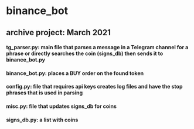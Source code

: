 # binance_bot
## archive project: March 2021
#### tg_parser.py: main file that parses a message in a Telegram channel for a phrase or directly searches the coin (signs_db) then sends it to binance_bot.py
#### binance_bot.py: places a BUY order on the found token 
#### config.py: file that requires api keys creates log files and have the stop phrases that is used in parsing
#### misc.py: file that updates signs_db for coins
#### signs_db.py: a list with coins
